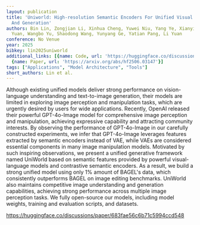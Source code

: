 ```yaml
---
layout: publication
title: 'Uniworld: High-resolution Semantic Encoders For Unified Visual Understanding
  And Generation'
authors: Bin Lin, Zongjian Li, Xinhua Cheng, Yuwei Niu, Yang Ye, Xianyi He, Shenghai
  Yuan, Wangbo Yu, Shaodong Wang, Yunyang Ge, Yatian Pang, Li Yuan
conference: No Venue
year: 2025
bibkey: lin2025uniworld
additional_links: [{name: Code, url: 'https://huggingface.co/discussions/paper/683fae56c6b71c5994ccd548'},
  {name: Paper, url: 'https://arxiv.org/abs/hf2506.03147'}]
tags: ["Applications", "Model Architecture", "Tools"]
short_authors: Lin et al.
---
```

Although existing unified models deliver strong performance on vision-language understanding and text-to-image generation, their models are limited in exploring image perception and manipulation tasks, which are urgently desired by users for wide applications. Recently, OpenAI released their powerful GPT-4o-Image model for comprehensive image perception and manipulation, achieving expressive capability and attracting community interests. By observing the performance of GPT-4o-Image in our carefully constructed experiments, we infer that GPT-4o-Image leverages features extracted by semantic encoders instead of VAE, while VAEs are considered essential components in many image manipulation models. Motivated by such inspiring observations, we present a unified generative framework named UniWorld based on semantic features provided by powerful visual-language models and contrastive semantic encoders. As a result, we build a strong unified model using only 1% amount of BAGEL's data, which consistently outperforms BAGEL on image editing benchmarks. UniWorld also maintains competitive image understanding and generation capabilities, achieving strong performance across multiple image perception tasks. We fully open-source our models, including model weights, training and evaluation scripts, and datasets.

https://huggingface.co/discussions/paper/683fae56c6b71c5994ccd548